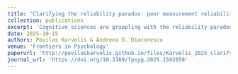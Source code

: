 ```yaml
---
title: "Clarifying the reliability paradox: poor measurement reliability attenuates group differences"
collection: publications
excerpt: 'Cognitive sciences are grappling with the reliability paradox: measures that robustly produce within-group effects tend to have low test-retest reliability, rendering them unsuitable for studying individual differences. Despite the growing awareness of this paradox, its full extent remains underappreciated. Specifically, most research focuses exclusively on how reliability affects correlational analyses of individual differences, while largely ignoring its effects on studying group differences. Moreover, some studies explicitly and erroneously suggest that poor reliability does not pose problems for studying group differences, possibly due to conflating within- and between-group effects. In this brief report, we aim to clarify this misunderstanding. Using both data simulations and mathematical derivations, we show how observed group differences get attenuated by measurement reliability. We consider multiple scenarios, including when groups are created based on thresholding a continuous measure (e.g., patients vs. controls or median split), when groups are defined exogenously (e.g., treatment vs. control groups, or male vs. female), and how the observed effect sizes are further affected by differences in measurement reliability and between-subject variance between the groups. We provide a set of equations for calculating attenuation effects across these scenarios. This has important implications for biomarker research and clinical translation, as well as any other area of research that relies on group comparisons to inform policy and real-world applications.'
date: 2025-10-15
authors: Povilas Karvelis & Andreea O. Diaconescu 
venue: 'Frontiers in Psychology'
paperurl: 'http://povilaskarvelis.github.io/files/Karvelis_2025_clarifying_reliability_paradox.pdf'
journal_url: 'https://doi.org/10.3389/fpsyg.2025.1592658'
---
```

